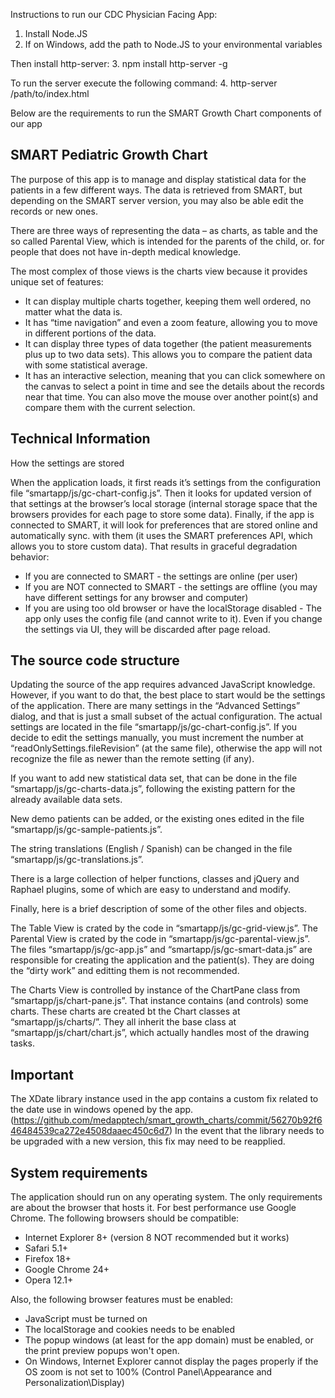 Instructions to run our CDC Physician Facing App:
1.  Install Node.JS
2.  If on Windows, add the path to Node.JS to your environmental variables

Then install http-server:
3.  npm install http-server -g

To run the server execute the following command:
4.  http-server /path/to/index.html

Below are the requirements to run the SMART Growth Chart components of our app

SMART Pediatric Growth Chart
--------------------------------------------------------------------------------


The purpose of this app is to manage and display statistical data for the 
patients in a few different ways. The data is retrieved from SMART, 
but depending on the SMART server version, you may also be able edit the records 
or new ones.

There are three ways of representing the data – as charts, as table and the so 
called Parental View, which is intended for the parents of the child, or. for 
people that does not have in-depth medical knowledge.

The most complex of those views is the charts view because it provides unique 
set of features:

- It can display multiple charts together, keeping them well ordered, no matter 
  what the data is.
- It has “time navigation” and even a zoom feature, allowing you to move in 
  different portions of the data.	
- It can display three types of data together (the patient measurements plus 
  up to two data sets). This allows you to compare the patient data with some 
  statistical average.
- It has an interactive selection, meaning that you can click somewhere on the 
  canvas to select a point in time and see the details about the records near 
  that time. You can also move the mouse over another point(s) and compare them 
  with the current selection.

Technical Information
--------------------------------------------------------------------------------

How the settings are stored

When the application loads, it first reads it’s settings from the configuration 
file “smartapp/js/gc-chart-config.js”. Then it looks for updated version of that 
settings at the browser’s local storage (internal storage space that the browsers 
provides for each page to store some data). Finally, if the app is connected to 
SMART, it will look for preferences that are stored online and automatically sync. 
with them (it uses the SMART preferences API, which allows you to store custom data).
That results in graceful degradation behavior:

- If you are connected to SMART - the settings are online (per user)
- If you are NOT connected to SMART - the settings are offline (you may have 
  different settings for any browser and computer)
- If you are using too old browser or have the localStorage disabled - The app 
  only uses the config file (and cannot write to it). Even if you change the 
  settings via UI, they will be discarded after page reload.

The source code structure
--------------------------------------------------------------------------------

Updating the source of the app requires advanced JavaScript knowledge. However, 
if you want to do that, the best place to start would be the settings of the 
application. There are many settings in the “Advanced Settings” dialog, and that 
is just a small subset of the actual configuration. The actual settings are 
located in the file “smartapp/js/gc-chart-config.js”. If you decide to edit the 
settings manually, you must increment the number at “readOnlySettings.fileRevision” 
(at the same file), otherwise the app will not recognize the file as newer than 
the remote setting (if any).

If you want to add new statistical data set, that can be done in the file 
“smartapp/js/gc-charts-data.js”, following the existing pattern for the already 
available data sets.

New demo patients can be added, or the existing ones edited in the file 
“smartapp/js/gc-sample-patients.js”.

The string translations (English / Spanish) can be changed in the file 
“smartapp/js/gc-translations.js”.

There is a large collection of helper functions, classes and jQuery and Raphael 
plugins, some of which are easy to understand and modify.

Finally, here is a brief description of some of the other files and objects.

The Table View is crated by the code in “smartapp/js/gc-grid-view.js”.
The Parental View is crated by the code in “smartapp/js/gc-parental-view.js”.
The files “smartapp/js/gc-app.js” and “smartapp/js/gc-smart-data.js” are 
responsible for creating the application and the patient(s). They are doing the 
“dirty work” and editting them is not 	recommended.

The Charts View is controlled by instance of the ChartPane class from 
“smartapp/js/chart-pane.js”. That instance contains (and controls) some charts. 
These charts are created bt the Chart classes at “smartapp/js/charts/”. They all 
inherit the base class at “smartapp/js/chart/chart.js”, which actually handles 
most of the drawing tasks.

Important
--------------------------------------------------------------------------------

The XDate library instance used in the app contains a custom fix related to
the date use in windows opened by the app.
(https://github.com/medapptech/smart_growth_charts/commit/56270b92f646484539ca272e4508daaec450c6d7)
In the event that the library needs to be upgraded with a new version,
this fix may need to be reapplied.

System requirements
--------------------------------------------------------------------------------

The application should run on any operating system. The only requirements are 
about the browser that hosts it. For best performance use Google Chrome. The 
following browsers should be compatible:

- Internet Explorer 8+ (version 8 NOT recommended but it works)
- Safari 5.1+
- Firefox 18+
- Google Chrome 24+
- Opera 12.1+


Also, the following browser features must be enabled:

- JavaScript must be turned on	
- The localStorage and cookies needs to be enabled
- The popup windows (at least for the app domain) must be enabled, or the print 
  preview popups won't open.
- On Windows, Internet Explorer cannot display the pages properly if the OS zoom 
  is not set to 100% (Control Panel\Appearance and Personalization\Display)

  
